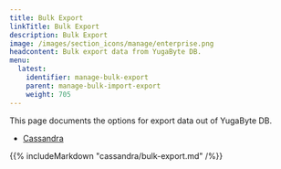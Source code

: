 ```yaml
---
title: Bulk Export
linkTitle: Bulk Export
description: Bulk Export
image: /images/section_icons/manage/enterprise.png
headcontent: Bulk export data from YugaByte DB.
menu:
  latest:
    identifier: manage-bulk-export
    parent: manage-bulk-import-export
    weight: 705
---
```


This page documents the options for export data out of YugaByte DB.

<ul class="nav nav-tabs nav-tabs-yb">
  <li>
    <a href="#cassandra" class="nav-link active" id="cassandra-tab" data-toggle="tab" role="tab" aria-controls="cassandra" aria-selected="true">
      <i class="icon-cassandra" aria-hidden="true"></i>
      Cassandra
    </a>
  </li>
</ul>

<div class="tab-content">
  <div id="cassandra" class="tab-pane fade show active" role="tabpanel" aria-labelledby="cassandra-tab">
    {{% includeMarkdown "cassandra/bulk-export.md" /%}}
  </div>
</div>
